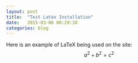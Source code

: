 ```yaml
---
layout: post
title:  "Test Latex Installation"
date:   2015-03-06 00:29:38
categories: blog
---
```


Here is an example of LaTeX being used on the site:
$$ a^2 + b^2 = c^2 $$